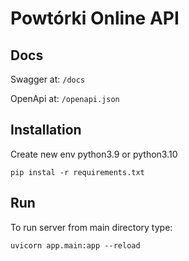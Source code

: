 # Powtórki Online API

## Docs
Swagger at:
`/docs`

OpenApi at:
`/openapi.json`


## Installation
Create new env python3.9 or python3.10

`pip instal -r requirements.txt`

## Run
To run server from main directory type:

`uvicorn app.main:app --reload `